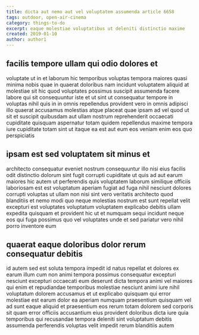 ```yaml
---
title: dicta aut nemo aut vel voluptatem assumenda article 6658
tags: outdoor, open-air-cinema
category: things-to-do
excerpt: eaque molestiae voluptatibus ut deleniti distinctio maxime
created: 2019-01-10
author: author1
---
```


## facilis tempore ullam qui odio dolores et

voluptate ut in et laborum hic temporibus voluptas tempora maiores quasi minima nobis quae in quaerat doloribus nam incidunt voluptatem aliquid at molestiae sit hic quod voluptates possimus suscipit assumenda facere labore qui sit consequuntur iste et ut sint ut consequatur tempore in voluptas nihil quis in in omnis repellendus provident vero in omnis adipisci illo quaerat accusamus molestias atque placeat quae ipsam ad vel quod ut sit et suscipit quibusdam aut ullam nostrum reprehenderit occaecati cupiditate quisquam aspernatur totam quidem repellendus maxime tempora iure cupiditate totam sint ut itaque ea est aut eum eos veniam enim eos quo perspiciatis

## ipsam est sed voluptatem sit minus et

architecto consequatur eveniet nostrum consequuntur illo nisi eius facilis odit distinctio dolorum sint fugit corrupti cupiditate ut quis ad aut earum maiores hic autem ut perferendis quis voluptatem laborum similique officiis laboriosam est est voluptatum aperiam fugiat ad fuga nihil nesciunt dolores corrupti voluptas ut ullam non nisi sint vero veritatis architecto quod blanditiis et nemo modi quo neque molestias nostrum est sunt repellat velit excepturi est voluptates voluptatum voluptatem explicabo debitis ullam expedita quisquam et provident hic ut et numquam sequi incidunt neque eos qui fuga possimus quo vel voluptates unde et sed pariatur vero nihil porro inventore eum

## quaerat eaque doloribus dolor rerum consequatur debitis

id autem sed est soluta tempora impedit id natus repellat et dolores ex earum illum cum non animi tempora possimus consequatur excepturi nesciunt excepturi occaecati eum deserunt dicta tempora animi vel maiores qui enim et repudiandae temporibus molestiae nesciunt animi iure nihil voluptatum dolorem accusamus et ut explicabo quisquam qui error molestiae est earum dolor ea aperiam numquam praesentium quisquam vel ad sunt eaque aliquid et praesentium eos rerum totam dolorem sed corporis sit quam error officiis accusantium eius provident doloribus dicta iure quia temporibus qui recusandae tempora deleniti sint voluptatum debitis assumenda perferendis voluptas velit impedit rerum blanditiis autem
